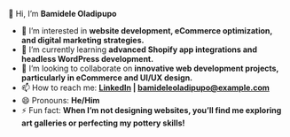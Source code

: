 👋 Hi, I’m **Bamidele Oladipupo**  
- 👀 I’m interested in **website development, eCommerce optimization, and digital marketing strategies.**  
- 🌱 I’m currently learning **advanced Shopify app integrations and headless WordPress development.**  
- 💞️ I’m looking to collaborate on **innovative web development projects, particularly in eCommerce and UI/UX design.**  
- 📫 How to reach me: **[LinkedIn](https://www.linkedin.com/in/bamideleoladipupo) | bamideleoladipupo@example.com**  
- 😄 Pronouns: **He/Him**  
- ⚡ Fun fact: **When I’m not designing websites, you’ll find me exploring art galleries or perfecting my pottery skills!**  

<!---
BamideleOladipupo/BamideleOladipupo is a ✨ special ✨ repository because its `README.md` (this file) appears on your GitHub profile.
You can click the Preview link to take a look at your changes.
--->


